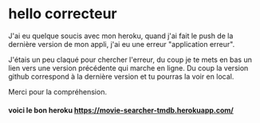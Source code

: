 # hello correcteur

J'ai eu quelque soucis avec mon heroku, quand j'ai fait le push de la dernière version de mon appli, j'ai eu une erreur "application erreur".

J'étais un peu claqué pour chercher l'erreur, du coup je te mets en bas un lien vers une version précédente qui marche en ligne. Du coup la version github correspond à la dernière version et tu pourras la voir en local.

Merci pour la compréhension.


 #### voici le bon heroku https://movie-searcher-tmdb.herokuapp.com/
